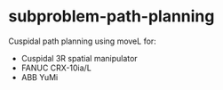 # subproblem-path-planning

Cuspidal path planning using moveL for:
* Cuspidal 3R spatial manipulator
* FANUC CRX-10ia/L
* ABB YuMi

